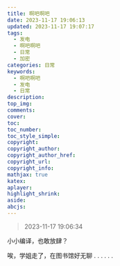 ```yaml
---
title: 啊吧啊吧
date: 2023-11-17 19:06:13
updated: 2023-11-17 19:07:17
tags:
  - 发电
  - 啊吧啊吧
  - 日常
  - 加密
categories: 日常
keywords:
  - 啊吧啊吧
  - 发电
  - 日常
description: 
top_img:
comments:
cover:
toc:
toc_number:
toc_style_simple:
copyright:
copyright_author:
copyright_author_href:
copyright_url:
copyright_info:
mathjax: true
katex:
aplayer:
highlight_shrink:
aside:
abcjs:
---
```


> 2023-11-17 19:06:34

小小编译，也敢放肆？

唉，学姐走了，在图书馆好无聊 . . . . . . 
